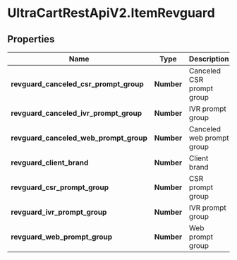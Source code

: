 # UltraCartRestApiV2.ItemRevguard

## Properties

Name | Type | Description | Notes
------------ | ------------- | ------------- | -------------
**revguard_canceled_csr_prompt_group** | **Number** | Canceled CSR prompt group | [optional] 
**revguard_canceled_ivr_prompt_group** | **Number** | IVR prompt group | [optional] 
**revguard_canceled_web_prompt_group** | **Number** | Canceled web prompt group | [optional] 
**revguard_client_brand** | **Number** | Client brand | [optional] 
**revguard_csr_prompt_group** | **Number** | CSR prompt group | [optional] 
**revguard_ivr_prompt_group** | **Number** | IVR prompt group | [optional] 
**revguard_web_prompt_group** | **Number** | Web prompt group | [optional] 


